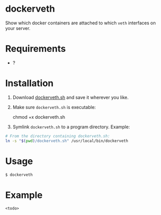 # dockerveth

Show which docker containers are attached to which `veth` interfaces on your server.


# Requirements

- ?


# Installation

1. Download [dockerveth.sh](https://github.com/micahculpepper/dockerveth/raw/master/dockerveth.sh) and save it
wherever you like.

2. Make sure `dockerveth.sh` is executable:

    chmod +x dockerveth.sh

3. Symlink `dockerveth.sh` to a program directory. Example:

```bash
# From the directory containing dockerveth.sh:
ln -s "$(pwd)/dockerveth.sh" /usr/local/bin/dockerveth
```

# Usage

```bash
$ dockerveth
```

# Example

```
<todo>
```
